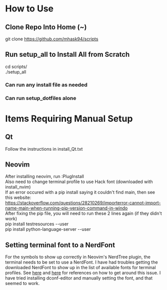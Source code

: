 # How to Use
## Clone Repo Into Home (~)
git clone https://github.com/mhask94/scripts

## Run setup_all to Install All from Scratch
cd scripts/\
./setup_all

### Can run any install file as needed
### Can run setup_dotfiles alone

# Items Requiring Manual Setup
## Qt
Follow the instructions in install_Qt.txt
## Neovim
After installing neovim, run :PlugInstall\
Also need to change terminal profile to use Hack font (downloaded with install_nvim)\
If an error occured with a pip install saying it couldn't find main, then see this website:\
https://stackoverflow.com/questions/28210269/importerror-cannot-import-name-main-when-running-pip-version-command-in-windo \
After fixing the pip file, you will need to run these 2 lines again (if they didn't work)\
pip install testresources --user\
pip install python-language-server --user
## Setting terminal font to a NerdFont
For the symbols to show up correctly in Neovim's NerdTree plugin, the terminal needs to be set to use a NerdFont. I have had troubles getting the downloaded NerdFont to show up in the list of available fonts for terminal profiles. See [here](https://superuser.com/questions/1335155/patched-fonts-not-showing-up-on-gnome-terminal) and [here](https://askubuntu.com/questions/1046871/nerd-font-not-fond-in-terminal-profile/) for references on how to get around this issue. I have tried installing dconf-editor and manually setting the font, and that seemed to work.
